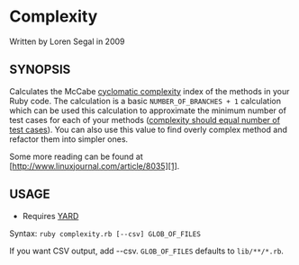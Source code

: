 Complexity
==========

Written by Loren Segal in 2009

SYNOPSIS
--------

Calculates the McCabe [cyclomatic complexity][1] index of the methods in your Ruby code.
The calculation is a basic `NUMBER_OF_BRANCHES + 1` calculation which can be used 
this calculation to approximate the minimum number of test cases for each of
your methods ([complexity should equal number of test cases][3]). You can also use
this value to find overly complex method and refactor them into simpler ones.

Some more reading can be found at [http://www.linuxjournal.com/article/8035][1].

USAGE
-----

* Requires [YARD][3]

Syntax: `ruby complexity.rb [--csv] GLOB_OF_FILES` 

If you want CSV output, add --csv. `GLOB_OF_FILES` defaults to `lib/**/*.rb`.

[1]: http://en.wikipedia.org/wiki/Cyclomatic_complexity "Cyclomatic Complexity"
[2]: http://users.csc.calpoly.edu/~jdalbey/206/Lectures/BasisPathTutorial/index.html "Basis Path Testing"
[3]: http://yard.soen.ca "Yay! A Ruby Documentation Tool"
[4]: http://www.linuxjournal.com/article/8035